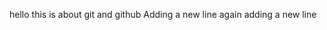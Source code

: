 <!-- It is about to learn 
git and github -->
hello
this is about git and github
Adding a new line
again adding a new line

